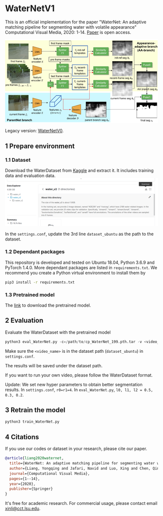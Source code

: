 # WaterNetV1

This is an official implementation for the paper "WaterNet: An adaptive matching pipeline for segmenting water with volatile appearance"  Computational Visual Media, 2020: 1-14.
[Paper](https://link.springer.com/content/pdf/10.1007/s41095-020-0156-x.pdf) is open access.

![](assets/pipeline.png)

Legacy version: [WaterNetV0](https://github.com/xmlyqing00/LSUWaterSegmentation).

## 1 Prepare environment

### 1.1 Dataset

Download the WaterDataset from [Kaggle](https://www.kaggle.com/gvclsu/water-segmentation-dataset?select=water_v2) and extract it.
It includes training data and evaluation data.
![](assets/dataset.png)

In the `settings.conf`, update the 3rd line `dataset_ubuntu` as the path to the dataset.

### 1.2 Dependant packages

This repository is developed and tested on Ubuntu 18.04, Python 3.6.9 and PyTorch 1.4.0.
More dependant packages are listed in `requirements.txt`. 
We recommend you create a Python virtual environment to install them by
```bash
pip3 install -r requirements.txt
``` 

### 1.3 Pretrained model

The [link](https://drive.google.com/file/d/12ACu6UOpMLmaK8di8rtaUt4YxTDGtCF3/view?usp=share_link) to download the pretrained model.



## 2 Evaluation

Evaluate the WaterDataset with the pretrained model

```python
python3 eval_WaterNet.py -c=/path/to/cp_WaterNet_199.pth.tar -v <video_name>
```
Make sure the `<video_name>` is in the dataset path (`dataset_ubuntu`) in `settings.conf`.

The results will be saved under the dataset path.

If you want to run your own video, please follow the WaterDataset format.
 
Update: We set new hyper parameters to obtain better segmentation results. 
In `settings.conf`, `r0=r1=4`.
In `eval_WaterNet.py`, `l0, l1, l2 = 0.5, 0.3, 0.2`.  


## 3 Retrain the model
```python
python3 train_WaterNet.py
```

## 4 Citations
If you use our codes or dataset in your research, please cite our paper.
```bibtex
@article{liang2020waternet,
  title={WaterNet: An adaptive matching pipeline for segmenting water with volatile appearance},
  author={Liang, Yongqing and Jafari, Navid and Luo, Xing and Chen, Qin and Cao, Yanpeng and Li, Xin},
  journal={Computational Visual Media},
  pages={1--14},
  year={2020},
  publisher={Springer}
}
```
It's free for academic research. For commercial usage, please contact email xinli@cct.lsu.edu.
